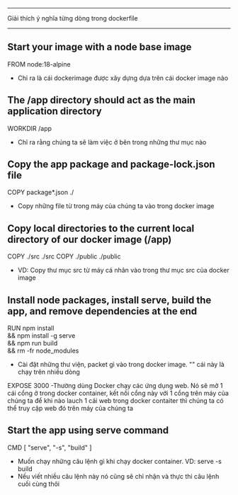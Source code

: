 - - - - -
Giải thích ý nghĩa từng dòng trong dockerfile
- - - - -

## Start your image with a node base image
FROM node:18-alpine
- Chỉ ra là cái dockerimage được xây dựng dựa trên cái docker image nào

## The /app directory should act as the main application directory
WORKDIR /app
- Chỉ ra rằng chúng ta sẽ làm việc ở bên trong những thư mục nào

## Copy the app package and package-lock.json file
COPY package*.json ./
- Copy những file từ trong máy của chúng ta vào trong docker image

## Copy local directories to the current local directory of our docker image (/app)
COPY ./src ./src
COPY ./public ./public
- VD: Copy thư mục src từ máy cá nhân vào trong thư mục src của docker image


## Install node packages, install serve, build the app, and remove dependencies at the end
RUN npm install \
    && npm install -g serve \
    && npm run build \
    && rm -fr node_modules
- Cài đặt những thư viện, packet gì vào trong docker image. "\" cái này là chạy trên nhiều dòng

EXPOSE 3000
-Thường dùng Docker chạy các ứng dụng web. Nó sẽ mở 1 cái cổng ở trong docker container, kết nối cổng này với 1 cổng trên máy của chúng ta để khi nào lauch 1 cái web trong docker contaiter thì chúng ta có thể truy cập web đó trên máy của chúng ta 

## Start the app using serve command
CMD [ "serve", "-s", "build" ]
- Muốn chạy những câu lệnh gì khi chạy docker container. VD: serve -s build
- Nếu viết nhiều câu lệnh này nó cũng sẽ chỉ nhận và thực thi câu lệnh cuối cùng thôi


